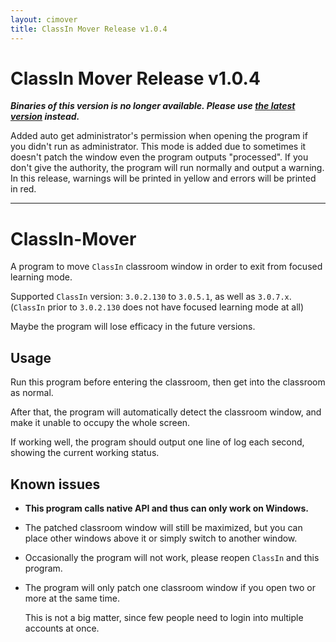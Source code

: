 ```yaml
---
layout: cimover
title: ClassIn Mover Release v1.0.4
---
```


# ClassIn Mover Release v1.0.4

**_Binaries of this version is no longer available. Please use [the latest version](https://carlgao4.github.io/ClassIn-Mover) instead._**

Added auto get administrator's permission when opening the program if you didn't run as administrator. This mode is added due to sometimes it doesn't patch the window even the program outputs "processed". If you don't give the authority, the program will run normally and output a warning. 
In this release, warnings will be printed in yellow and errors will be printed in red. 

- - -

# ClassIn-Mover

A program to move `ClassIn` classroom window in order to exit from focused learning mode.

Supported `ClassIn` version: `3.0.2.130` to `3.0.5.1`, as well as `3.0.7.x`. (`ClassIn` prior to `3.0.2.130` does not have focused learning mode at all)

Maybe the program will lose efficacy in the future versions.

## Usage

Run this program before entering the classroom, then get into the classroom as normal.

After that, the program will automatically detect the classroom window, and make it unable to occupy the whole screen.

If working well, the program should output one line of log each second, showing the current working status.

## Known issues

-   **This program calls native API and thus can only work on Windows.**
    
-   The patched classroom window will still be maximized, but you can place other windows above it or simply switch to another window.
    
-   Occasionally the program will not work, please reopen `ClassIn` and this program.
    
-   The program will only patch one classroom window if you open two or more at the same time.
    
    This is not a big matter, since few people need to login into multiple accounts at once.